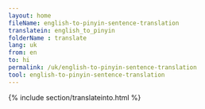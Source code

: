 ```yaml
---
layout: home
fileName: english-to-pinyin-sentence-translation
translatein: english_to_pinyin
folderName : translate
lang: uk
from: en
to: hi
permalink: /uk/english-to-pinyin-sentence-translation
tool: english-to-pinyin-sentence-translation
---
```

{% include section/translateinto.html %}